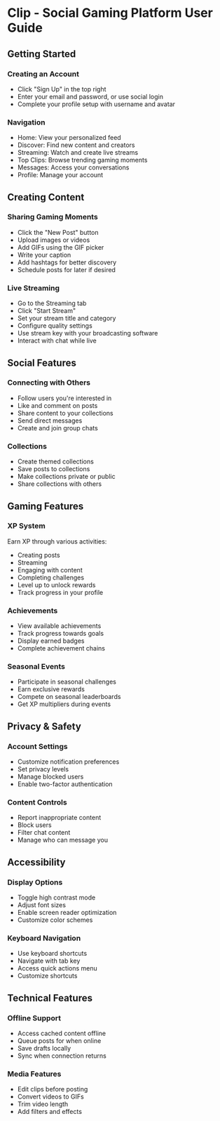 # Clip - Social Gaming Platform User Guide

## Getting Started

### Creating an Account
- Click "Sign Up" in the top right
- Enter your email and password, or use social login
- Complete your profile setup with username and avatar

### Navigation
- Home: View your personalized feed
- Discover: Find new content and creators
- Streaming: Watch and create live streams
- Top Clips: Browse trending gaming moments
- Messages: Access your conversations
- Profile: Manage your account

## Creating Content

### Sharing Gaming Moments
- Click the "New Post" button
- Upload images or videos
- Add GIFs using the GIF picker
- Write your caption
- Add hashtags for better discovery
- Schedule posts for later if desired

### Live Streaming
- Go to the Streaming tab
- Click "Start Stream"
- Set your stream title and category
- Configure quality settings
- Use stream key with your broadcasting software
- Interact with chat while live

## Social Features

### Connecting with Others
- Follow users you're interested in
- Like and comment on posts
- Share content to your collections
- Send direct messages
- Create and join group chats

### Collections
- Create themed collections
- Save posts to collections
- Make collections private or public
- Share collections with others

## Gaming Features

### XP System
Earn XP through various activities:
- Creating posts
- Streaming
- Engaging with content
- Completing challenges
- Level up to unlock rewards
- Track progress in your profile

### Achievements
- View available achievements
- Track progress towards goals
- Display earned badges
- Complete achievement chains

### Seasonal Events
- Participate in seasonal challenges
- Earn exclusive rewards
- Compete on seasonal leaderboards
- Get XP multipliers during events

## Privacy & Safety

### Account Settings
- Customize notification preferences
- Set privacy levels
- Manage blocked users
- Enable two-factor authentication

### Content Controls
- Report inappropriate content
- Block users
- Filter chat content
- Manage who can message you

## Accessibility

### Display Options
- Toggle high contrast mode
- Adjust font sizes
- Enable screen reader optimization
- Customize color schemes

### Keyboard Navigation
- Use keyboard shortcuts
- Navigate with tab key
- Access quick actions menu
- Customize shortcuts

## Technical Features

### Offline Support
- Access cached content offline
- Queue posts for when online
- Save drafts locally
- Sync when connection returns

### Media Features
- Edit clips before posting
- Convert videos to GIFs
- Trim video length
- Add filters and effects